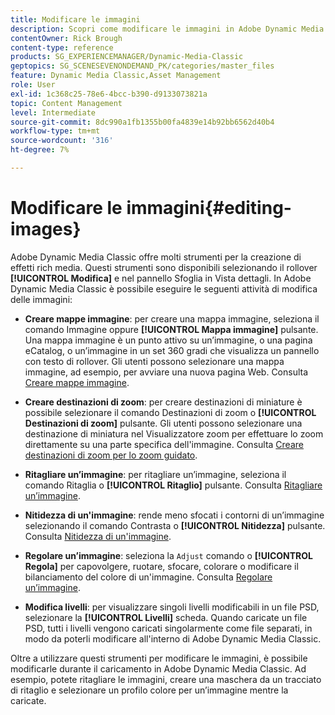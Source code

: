 ```yaml
---
title: Modificare le immagini
description: Scopri come modificare le immagini in Adobe Dynamic Media Classic.
contentOwner: Rick Brough
content-type: reference
products: SG_EXPERIENCEMANAGER/Dynamic-Media-Classic
geptopics: SG_SCENESEVENONDEMAND_PK/categories/master_files
feature: Dynamic Media Classic,Asset Management
role: User
exl-id: 1c368c25-78e6-4bcc-b390-d9133073821a
topic: Content Management
level: Intermediate
source-git-commit: 8dc990a1fb1355b00fa4839e14b92bb6562d40b4
workflow-type: tm+mt
source-wordcount: '316'
ht-degree: 7%

---
```


# Modificare le immagini{#editing-images}

Adobe Dynamic Media Classic offre molti strumenti per la creazione di effetti rich media. Questi strumenti sono disponibili selezionando il rollover **[!UICONTROL Modifica]** e nel pannello Sfoglia in Vista dettagli. In Adobe Dynamic Media Classic è possibile eseguire le seguenti attività di modifica delle immagini:

* **Creare mappe immagine**: per creare una mappa immagine, seleziona il comando Immagine oppure **[!UICONTROL Mappa immagine]** pulsante. Una mappa immagine è un punto attivo su un’immagine, o una pagina eCatalog, o un’immagine in un set 360 gradi che visualizza un pannello con testo di rollover. Gli utenti possono selezionare una mappa immagine, ad esempio, per avviare una nuova pagina Web. Consulta [Creare mappe immagine](/help/using/creating-image-maps.md).

* **Creare destinazioni di zoom**: per creare destinazioni di miniature è possibile selezionare il comando Destinazioni di zoom o **[!UICONTROL Destinazioni di zoom]** pulsante. Gli utenti possono selezionare una destinazione di miniatura nel Visualizzatore zoom per effettuare lo zoom direttamente su una parte specifica dell&#39;immagine. Consulta [Creare destinazioni di zoom per lo zoom guidato](/help/using/creating-zoom-targets-guided-zoom.md).

* **Ritagliare un’immagine**: per ritagliare un’immagine, seleziona il comando Ritaglia o **[!UICONTROL Ritaglio]** pulsante. Consulta [Ritagliare un’immagine](/help/using/cropping-image.md).

* **Nitidezza di un&#39;immagine**: rende meno sfocati i contorni di un’immagine selezionando il comando Contrasta o **[!UICONTROL Nitidezza]** pulsante. Consulta [Nitidezza di un&#39;immagine](/help/using/sharpening-image.md).

* **Regolare un’immagine**: seleziona la `Adjust` comando o **[!UICONTROL Regola]** per capovolgere, ruotare, sfocare, colorare o modificare il bilanciamento del colore di un&#39;immagine. Consulta [Regolare un’immagine](/help/using/adjusting-image.md).

* **Modifica livelli**: per visualizzare singoli livelli modificabili in un file PSD, selezionare la **[!UICONTROL Livelli]** scheda. Quando caricate un file PSD, tutti i livelli vengono caricati singolarmente come file separati, in modo da poterli modificare all&#39;interno di Adobe Dynamic Media Classic.

Oltre a utilizzare questi strumenti per modificare le immagini, è possibile modificarle durante il caricamento in Adobe Dynamic Media Classic. Ad esempio, potete ritagliare le immagini, creare una maschera da un tracciato di ritaglio e selezionare un profilo colore per un’immagine mentre la caricate.
